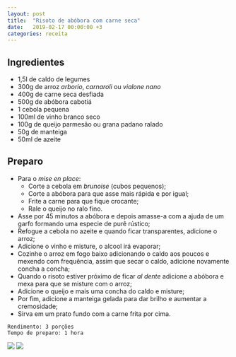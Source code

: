```yaml
---
layout: post
title:  "Risoto de abóbora com carne seca"
date:   2019-02-17 00:00:00 +3
categories: receita
---
```


## Ingredientes

- 1,5l de caldo de legumes
- 300g de arroz *arborio*, *carnaroli* ou *vialone nano*
- 400g de carne seca desfiada
- 500g de abóbora cabotiá
- 1 cebola pequena
- 100ml de vinho branco seco
- 100g de queijo parmesão ou grana padano ralado
- 50g de manteiga
- 50ml de azeite

## Preparo

- Para o *mise en place*:
    - Corte a cebola em *brunoise* (cubos pequenos);
    - Corte a abóbora para que asse mais rápida e por igual;
    - Frite a carne para que fique crocante;
    - Rale o queijo no ralo fino.
- Asse por 45 minutos a abóbora e depois amasse-a com a ajuda de um garfo formando uma especie de purê rústico;
- Refogue a cebola no azeite e quando ficar transparentes, adicione o arroz;
- Adicione o vinho e misture, o alcool irá evaporar;
- Cozinhe o arroz em fogo baixo adicionando o caldo aos poucos e mexendo com frequência, assim que secar o caldo, adicione novamente concha a concha;
- Quando o risoto estiver próximo de ficar *al dente* adicione a abóbora e mexa para que se misture com o arroz;
- Adicione o queijo e mais uma concha do caldo e misture;
- Por fim, adicione a manteiga gelada para dar brilho e aumentar a cremosidade;
- Sirva em um prato fundo com a carne frita por cima.

```
Rendimento: 3 porções
Tempo de preparo: 1 hora
```

![](/blogmangiare/assets/images/02_01.jpg)
![](/blogmangiare/assets/images/02_02.jpg)
